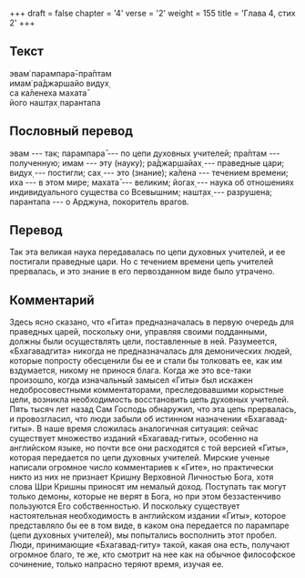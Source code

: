 +++
draft = false
chapter = '4'
verse = '2'
weight = 155
title = 'Глава 4, стих 2'
+++
## Текст

эвам̇ парампара̄-пра̄птам  
имам̇ ра̄джаршайо видух̣  
са ка̄ленеха махата̄  
його нашт̣ах̣ парантапа

## Пословный перевод

эвам --- так; парампара̄ --- по цепи духовных учителей; пра̄птам ---
полученную; имам --- эту (науку); ра̄джар̣шайах̣ --- праведные цари; видух̣
--- постигли; сах̣ --- это (знание); ка̄лена --- течением времени; иха ---
в этом мире; махата̄ --- великим; йогах̣ --- наука об отношениях
индивидуального существа со Всевышним; нашт̣ах̣ --- разрушена; парантапа
--- о Арджуна, покоритель врагов.

## Перевод

Так эта великая наука передавалась по цепи духовных учителей, и ее
постигали праведные цари. Но с течением времени цепь учителей
прервалась, и это знание в его первозданном виде было утрачено.

## Комментарий

Здесь ясно сказано, что «Гита» предназначалась в первую очередь для
праведных царей, поскольку они, управляя своими подданными, должны были
осуществлять цели, поставленные в ней. Разумеется, «Бхагавадгита»
никогда не предназначалась для демонических людей, которые попросту
обесценили бы ее и стали бы толковать ее, как им вздумается, никому не
принося блага. Когда же это все-таки произошло, когда изначальный
замысел «Гиты» был искажен недобросовестными комментаторами,
преследовавшими корыстные цели, возникла необходимость восстановить цепь
духовных учителей. Пять тысяч лет назад Сам Господь обнаружил, что эта
цепь прервалась, и провозгласил, что люди забыли об истинном назначении
«Бхагавад-гиты». В наше время сложилась аналогичная ситуация: сейчас
существует множество изданий «Бхагавад-гиты», особенно на английском
языке, но почти все они расходятся с той версией «Гиты», которая
передается по цепи духовных учителей. Мирские ученые написали огромное
число комментариев к «Гите», но практически никто из них не признает
Кришну Верховной Личностью Бога, хотя слова Шри Кришны приносят им
немалый доход. Поступать так могут только демоны, которые не верят в
Бога, но при этом беззастенчиво пользуются Его собственностью. И
поскольку существует настоятельная необходимость в английском издании
«Гиты», которое представляло бы ее в том виде, в каком она передается по
парампаре (цепи духовных учителей), мы попытались восполнить этот
пробел. Люди, принимающие «Бхагавад-гиту» такой, какая она есть,
получают огромное благо, те же, кто смотрит на нее как на обычное
философское сочинение, только напрасно теряют время, изучая ее.
